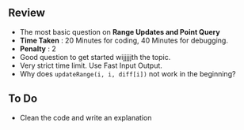 ## Review
* The most basic question on **Range Updates and Point Query**
* **Time Taken** : 20 Minutes for coding, 40 Minutes for debugging.
* **Penalty** : 2
* Good question to get started wijjjjjth the topic.
* Very strict time limit. Use Fast Input Output.
* Why does `updateRange(i, i, diff[i])` not work in the beginning?

## To Do
* Clean the code and write an explanation

